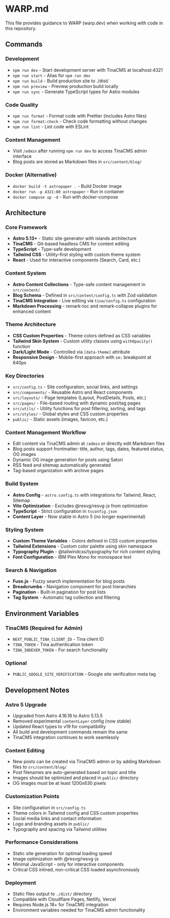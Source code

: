 # WARP.md

This file provides guidance to WARP (warp.dev) when working with code in this repository.

## Commands

### Development
- `npm run dev` - Start development server with TinaCMS at localhost:4321
- `npm run start` - Alias for `npm run dev`
- `npm run build` - Build production site to ./dist/
- `npm run preview` - Preview production build locally
- `npm run sync` - Generate TypeScript types for Astro modules

### Code Quality
- `npm run format` - Format code with Prettier (includes Astro files)
- `npm run format:check` - Check code formatting without changes
- `npm run lint` - Lint code with ESLint

### Content Management
- Visit `/admin` after running `npm run dev` to access TinaCMS admin interface
- Blog posts are stored as Markdown files in `src/content/blog/`

### Docker (Alternative)
- `docker build -t astropaper .` - Build Docker image
- `docker run -p 4321:80 astropaper` - Run in container
- `docker compose up -d` - Run with docker-compose

## Architecture

### Core Framework
- **Astro 5.13+** - Static site generator with islands architecture
- **TinaCMS** - Git-based headless CMS for content editing
- **TypeScript** - Type-safe development
- **Tailwind CSS** - Utility-first styling with custom theme system
- **React** - Used for interactive components (Search, Card, etc.)

### Content System
- **Astro Content Collections** - Type-safe content management in `src/content/`
- **Blog Schema** - Defined in `src/content/config.ts` with Zod validation
- **TinaCMS Integration** - Live editing via `tina/config.ts` configuration
- **Markdown Processing** - remark-toc and remark-collapse plugins for enhanced content

### Theme Architecture
- **CSS Custom Properties** - Theme colors defined as CSS variables
- **Tailwind Skin System** - Custom utility classes using `withOpacity()` function
- **Dark/Light Mode** - Controlled via `[data-theme]` attribute
- **Responsive Design** - Mobile-first approach with `sm:` breakpoint at 640px

### Key Directories
- `src/config.ts` - Site configuration, social links, and settings
- `src/components/` - Reusable Astro and React components
- `src/layouts/` - Page templates (Layout, PostDetails, Posts, etc.)
- `src/pages/` - File-based routing with dynamic post/tag pages
- `src/utils/` - Utility functions for post filtering, sorting, and tags
- `src/styles/` - Global styles and CSS custom properties
- `public/` - Static assets (images, favicon, etc.)

### Content Management Workflow
- Edit content via TinaCMS admin at `/admin` or directly edit Markdown files
- Blog posts support frontmatter: title, author, tags, dates, featured status, OG images
- Dynamic OG image generation for posts using Satori
- RSS feed and sitemap automatically generated
- Tag-based organization with archive pages

### Build System
- **Astro Config** - `astro.config.ts` with integrations for Tailwind, React, Sitemap
- **Vite Optimization** - Excludes @resvg/resvg-js from optimization
- **TypeScript** - Strict configuration in `tsconfig.json`
- **Content Layer** - Now stable in Astro 5 (no longer experimental)

### Styling System
- **Custom Theme Variables** - Colors defined in CSS custom properties
- **Tailwind Extensions** - Custom color palette using skin namespace
- **Typography Plugin** - @tailwindcss/typography for rich content styling
- **Font Configuration** - IBM Plex Mono for monospace text

### Search & Navigation
- **Fuse.js** - Fuzzy search implementation for blog posts
- **Breadcrumbs** - Navigation component for post hierarchies
- **Pagination** - Built-in pagination for post lists
- **Tag System** - Automatic tag collection and filtering

## Environment Variables

### TinaCMS (Required for Admin)
- `NEXT_PUBLIC_TINA_CLIENT_ID` - Tina client ID
- `TINA_TOKEN` - Tina authentication token  
- `TINA_INDEXER_TOKEN` - For search functionality

### Optional
- `PUBLIC_GOOGLE_SITE_VERIFICATION` - Google site verification meta tag

## Development Notes

### Astro 5 Upgrade
- Upgraded from Astro 4.16.18 to Astro 5.13.5
- Removed experimental `contentLayer` config (now stable)
- Updated React types to v19 for compatibility
- All build and development commands remain the same
- TinaCMS integration continues to work seamlessly

### Content Editing
- New posts can be created via TinaCMS admin or by adding Markdown files to `src/content/blog/`
- Post filenames are auto-generated based on topic and title
- Images should be optimized and placed in `public/` directory
- OG images must be at least 1200x630 pixels

### Customization Points
- Site configuration in `src/config.ts`
- Theme colors in Tailwind config and CSS custom properties  
- Social media links and contact information
- Logo and branding assets in `public/`
- Typography and spacing via Tailwind utilities

### Performance Considerations
- Static site generation for optimal loading speed
- Image optimization with @resvg/resvg-js
- Minimal JavaScript - only for interactive components
- Critical CSS inlined, non-critical CSS loaded asynchronously

### Deployment
- Static files output to `./dist/` directory
- Compatible with Cloudflare Pages, Netlify, Vercel
- Requires Node.js 18+ for TinaCMS integration
- Environment variables needed for TinaCMS admin functionality
